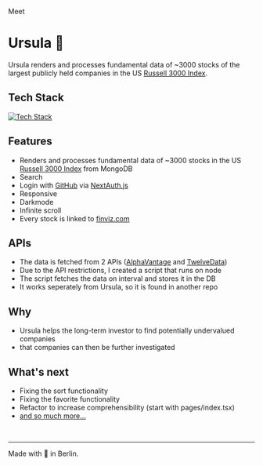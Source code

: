 Meet

# Ursula 💅

Ursula renders and processes fundamental data of ~3000 stocks of the largest publicly held companies in the US [Russell 3000 Index](https://en.wikipedia.org/wiki/Russell_3000_Index).

## Tech Stack

[![Tech Stack](https://skillicons.dev/icons?i=html,css,js,ts,react,nextjs,mongodb,nodejs,tailwind)](https://skillicons.dev)

## Features

- Renders and processes fundamental data of ~3000 stocks in the US [Russell 3000 Index](https://en.wikipedia.org/wiki/Russell_3000_Index) from MongoDB
- Search
- Login with [GitHub](https://github.com/kasulk) via [NextAuth.js](https://next-auth.js.org)
- Responsive
- Darkmode
- Infinite scroll
- Every stock is linked to [finviz.com](https://finviz.com)

## APIs

- The data is fetched from 2 APIs ([AlphaVantage](https://www.alphavantage.co) and [TwelveData](https://twelvedata.com))
- Due to the API restrictions, I created a script that runs on node
- The script fetches the data on interval and stores it in the DB
- It works seperately from Ursula, so it is found in another repo

## Why

- Ursula helps the long-term investor to find potentially undervalued companies
- that companies can then be further investigated

## What's next

- Fixing the sort functionality
- Fixing the favorite functionality
- Refactor to increase comprehensibility (start with pages/index.tsx)
- [and so much more...](https://github.com/users/kasulk/projects/1)

&nbsp;

---

Made with 🍕 in Berlin.
